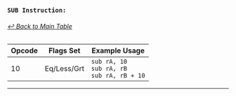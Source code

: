 ### `SUB Instruction:`
###### [↩ Back to Main Table](../README.md)
|  Opcode  | Flags Set                 | Example Usage           |
|--------- |---------------------------|-------------------------|
|   10      |     Eq/Less/Grt                      |    `sub rA, 10`<br> `sub rA, rB`<br> `sub rA, rB + 10` |
---